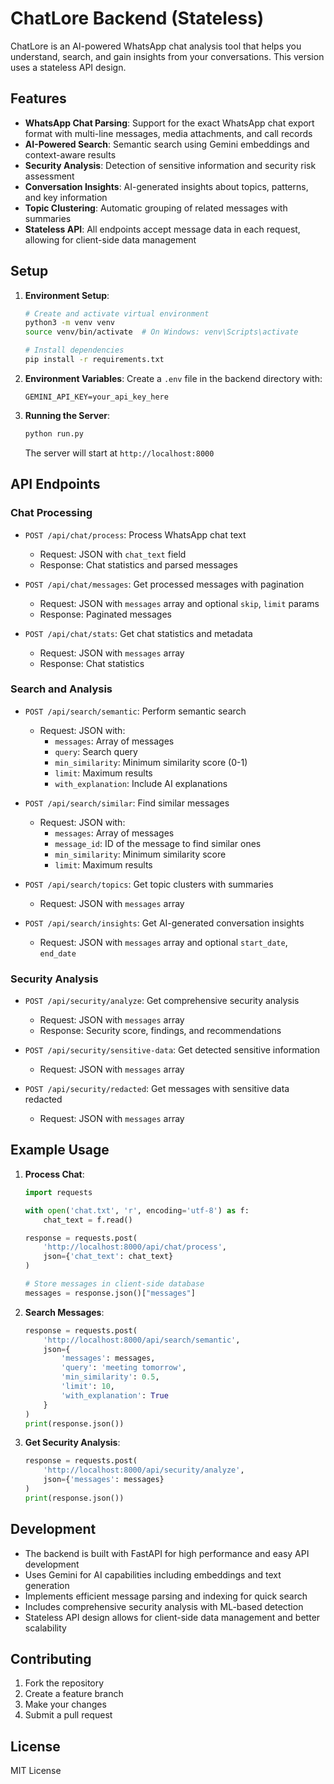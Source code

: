 # ChatLore Backend (Stateless)

ChatLore is an AI-powered WhatsApp chat analysis tool that helps you understand, search, and gain insights from your conversations. This version uses a stateless API design.

## Features

-   **WhatsApp Chat Parsing**: Support for the exact WhatsApp chat export format with multi-line messages, media attachments, and call records
-   **AI-Powered Search**: Semantic search using Gemini embeddings and context-aware results
-   **Security Analysis**: Detection of sensitive information and security risk assessment
-   **Conversation Insights**: AI-generated insights about topics, patterns, and key information
-   **Topic Clustering**: Automatic grouping of related messages with summaries
-   **Stateless API**: All endpoints accept message data in each request, allowing for client-side data management

## Setup

1. **Environment Setup**:

    ```bash
    # Create and activate virtual environment
    python3 -m venv venv
    source venv/bin/activate  # On Windows: venv\Scripts\activate

    # Install dependencies
    pip install -r requirements.txt
    ```

2. **Environment Variables**:
   Create a `.env` file in the backend directory with:

    ```
    GEMINI_API_KEY=your_api_key_here
    ```

3. **Running the Server**:
    ```bash
    python run.py
    ```
    The server will start at `http://localhost:8000`

## API Endpoints

### Chat Processing

-   `POST /api/chat/process`: Process WhatsApp chat text

    -   Request: JSON with `chat_text` field
    -   Response: Chat statistics and parsed messages

-   `POST /api/chat/messages`: Get processed messages with pagination

    -   Request: JSON with `messages` array and optional `skip`, `limit` params
    -   Response: Paginated messages

-   `POST /api/chat/stats`: Get chat statistics and metadata
    -   Request: JSON with `messages` array
    -   Response: Chat statistics

### Search and Analysis

-   `POST /api/search/semantic`: Perform semantic search

    -   Request: JSON with:
        -   `messages`: Array of messages
        -   `query`: Search query
        -   `min_similarity`: Minimum similarity score (0-1)
        -   `limit`: Maximum results
        -   `with_explanation`: Include AI explanations

-   `POST /api/search/similar`: Find similar messages

    -   Request: JSON with:
        -   `messages`: Array of messages
        -   `message_id`: ID of the message to find similar ones
        -   `min_similarity`: Minimum similarity score
        -   `limit`: Maximum results

-   `POST /api/search/topics`: Get topic clusters with summaries

    -   Request: JSON with `messages` array

-   `POST /api/search/insights`: Get AI-generated conversation insights
    -   Request: JSON with `messages` array and optional `start_date`, `end_date`

### Security Analysis

-   `POST /api/security/analyze`: Get comprehensive security analysis

    -   Request: JSON with `messages` array
    -   Response: Security score, findings, and recommendations

-   `POST /api/security/sensitive-data`: Get detected sensitive information

    -   Request: JSON with `messages` array

-   `POST /api/security/redacted`: Get messages with sensitive data redacted
    -   Request: JSON with `messages` array

## Example Usage

1. **Process Chat**:

    ```python
    import requests

    with open('chat.txt', 'r', encoding='utf-8') as f:
        chat_text = f.read()

    response = requests.post(
        'http://localhost:8000/api/chat/process',
        json={'chat_text': chat_text}
    )

    # Store messages in client-side database
    messages = response.json()["messages"]
    ```

2. **Search Messages**:

    ```python
    response = requests.post(
        'http://localhost:8000/api/search/semantic',
        json={
            'messages': messages,
            'query': 'meeting tomorrow',
            'min_similarity': 0.5,
            'limit': 10,
            'with_explanation': True
        }
    )
    print(response.json())
    ```

3. **Get Security Analysis**:
    ```python
    response = requests.post(
        'http://localhost:8000/api/security/analyze',
        json={'messages': messages}
    )
    print(response.json())
    ```

## Development

-   The backend is built with FastAPI for high performance and easy API development
-   Uses Gemini for AI capabilities including embeddings and text generation
-   Implements efficient message parsing and indexing for quick search
-   Includes comprehensive security analysis with ML-based detection
-   Stateless API design allows for client-side data management and better scalability

## Contributing

1. Fork the repository
2. Create a feature branch
3. Make your changes
4. Submit a pull request

## License

MIT License
